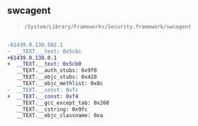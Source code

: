 ## swcagent

> `/System/Library/Frameworks/Security.framework/swcagent`

```diff

-61439.0.130.502.1
-  __TEXT.__text: 0x5cbc
+61439.0.138.0.1
+  __TEXT.__text: 0x5cb0
   __TEXT.__auth_stubs: 0x9f0
   __TEXT.__objc_stubs: 0x420
   __TEXT.__objc_methlist: 0x8c
-  __TEXT.__const: 0xfc
+  __TEXT.__const: 0xf4
   __TEXT.__gcc_except_tab: 0x268
   __TEXT.__cstring: 0x9fc
   __TEXT.__objc_classname: 0xa

```
